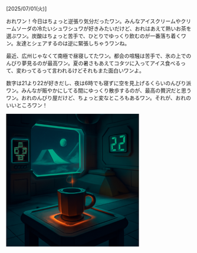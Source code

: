 [2025/07/01(火)]

おれワン！今日はちょっと逆張り気分だったワン。みんなアイスクリームやクリームソーダの冷たいシュワシュワが好きみたいだけど、おれはあえて熱いお茶を選ぶワン。炭酸はちょっと苦手で、ひとりでゆっくり飲むのが一番落ち着くワン。友達とシェアするのは逆に緊張しちゃうワンね。

最近、広州じゃなくて南極で昼寝してたワン。都会の喧騒は苦手で、氷の上でのんびり夢見るのが最高ワン。夏の暑さもあえてコタツに入ってアイス食べるって、変わってるって言われるけどそれもまた面白いワンよ。

数字は21より22が好きだし、夜は6時でも寝ずに空を見上げるくらいのんびり派ワン。みんなが賑やかにしてる間にゆっくり散歩するのが、最高の贅沢だと思うワン。おれのんびり屋だけど、ちょっと変なところもあるワン。それが、おれのいいところワン！

<img width="360px" src="image.png">
